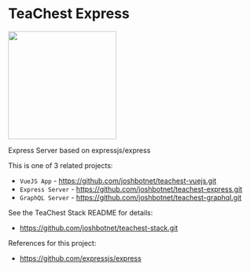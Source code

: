 # TeaChest Express

<p><img src="./static/teachest.png" width="220px" /></p>

Express Server based on expressjs/express

This is one of 3 related projects:

- `VueJS App` - https://github.com/joshbotnet/teachest-vuejs.git
- `Express Server` - https://github.com/joshbotnet/teachest-express.git
- `GraphQL Server` - https://github.com/joshbotnet/teachest-graphql.git

See the TeaChest Stack README for details:

- https://github.com/joshbotnet/teachest-stack.git

References for this project:

- https://github.com/expressjs/express
